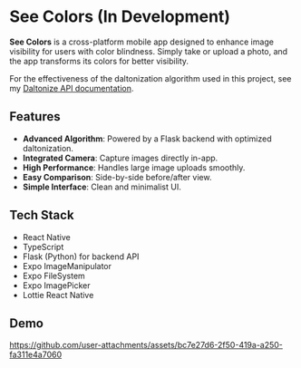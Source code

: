 # See Colors (In Development)

**See Colors** is a cross-platform mobile app designed to enhance image visibility for users with color blindness. Simply take or upload a photo, and the app transforms its colors for better visibility.

For the effectiveness of the daltonization algorithm used in this project, see my [Daltonize API documentation](https://github.com/MelvinDinh3302/daltonize-api#demonstration).

## Features

- **Advanced Algorithm**: Powered by a Flask backend with optimized daltonization.
- **Integrated Camera**: Capture images directly in-app.
- **High Performance**: Handles large image uploads smoothly.
- **Easy Comparison**: Side-by-side before/after view.
- **Simple Interface**: Clean and minimalist UI.

## Tech Stack

- React Native
- TypeScript
- Flask (Python) for backend API
- Expo ImageManipulator
- Expo FileSystem
- Expo ImagePicker
- Lottie React Native

## Demo

https://github.com/user-attachments/assets/bc7e27d6-2f50-419a-a250-fa311e4a7060






